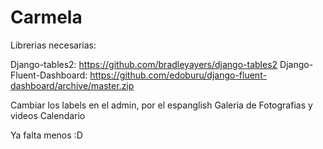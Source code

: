 Carmela
=======

Librerias necesarias:

Django-tables2: https://github.com/bradleyayers/django-tables2
Django-Fluent-Dashboard: https://github.com/edoburu/django-fluent-dashboard/archive/master.zip


Cambiar los labels en el admin, por el espanglish
Galeria de Fotografias y videos
Calendario

Ya falta menos :D